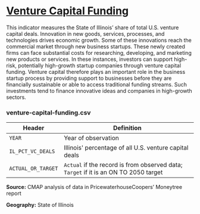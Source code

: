 # [Venture Capital Funding](https://www.cmap.illinois.gov/2050/indicators/venture-capital-funding)

This indicator measures the State of Illinois’ share of total U.S. venture capital deals. Innovation in new goods, services, processes, and technologies drives economic growth. Some of these innovations reach the commercial market through new business startups. These newly created firms can face substantial costs for researching, developing, and marketing new products or services. In these instances, investors can support high-risk, potentially high-growth startup companies through venture capital funding. Venture capital therefore plays an important role in the business startup process by providing support to businesses before they are financially sustainable or able to access traditional funding streams. Such investments tend to finance innovative ideas and companies in high-growth sectors.

### venture-capital-funding.csv

Header | Definition
-------|-----------
`YEAR` | Year of observation
`IL_PCT_VC_DEALS` | Illinois' percentage of all U.S. venture capital deals
`ACTUAL_OR_TARGET` | `Actual` if the record is from observed data; `Target` if it is an ON TO 2050 target

**Source:** CMAP analysis of data in PricewaterhouseCoopers’ Moneytree report

**Geography:** State of Illinois
